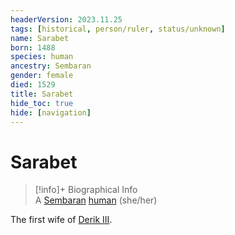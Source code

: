 ```yaml
---
headerVersion: 2023.11.25
tags: [historical, person/ruler, status/unknown]
name: Sarabet
born: 1488
species: human
ancestry: Sembaran
gender: female
died: 1529
title: Sarabet
hide_toc: true
hide: [navigation]
---
```

# Sarabet
>[!info]+ Biographical Info  
> A [Sembaran](<../../../gazetteer/greater-sembara/sembara/sembara.md>) [human](<../../../species/humans/humans.md>) (she/her)  
> 

The first wife of [Derik III](<./derik-iii.md>).

